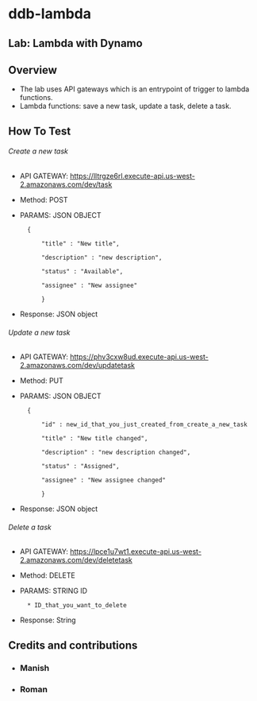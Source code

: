 # ddb-lambda
## Lab: Lambda with Dynamo

## Overview
- The lab uses API gateways which is an entrypoint of trigger to lambda functions.
- Lambda functions: save a new task, update a task, delete a task.

## How To Test
###### Create a new task
  * API GATEWAY: https://lltrgze6rl.execute-api.us-west-2.amazonaws.com/dev/task
  * Method: POST
  * PARAMS: JSON OBJECT
  
          
          {
          
              "title" : "New title",
              
              "description" : "new description",
              
              "status" : "Available",
              
              "assignee" : "New assignee"
              
              }
              
   * Response: JSON object
   
###### Update a new task        
  * API GATEWAY: https://phv3cxw8ud.execute-api.us-west-2.amazonaws.com/dev/updatetask
  * Method: PUT
  * PARAMS: JSON OBJECT
           
          {
          
              "id" : new_id_that_you_just_created_from_create_a_new_task
              
              "title" : "New title changed",
              
              "description" : "new description changed",
              
              "status" : "Assigned",
              
              "assignee" : "New assignee changed"
              
              }
              
   * Response: JSON object
   
###### Delete a task        
  * API GATEWAY: https://lpce1u7wt1.execute-api.us-west-2.amazonaws.com/dev/deletetask
  * Method: DELETE
  * PARAMS: STRING ID
  
          * ID_that_you_want_to_delete
          
   * Response: String 
              
## Credits and contributions
  * ### Manish
  * ### Roman


